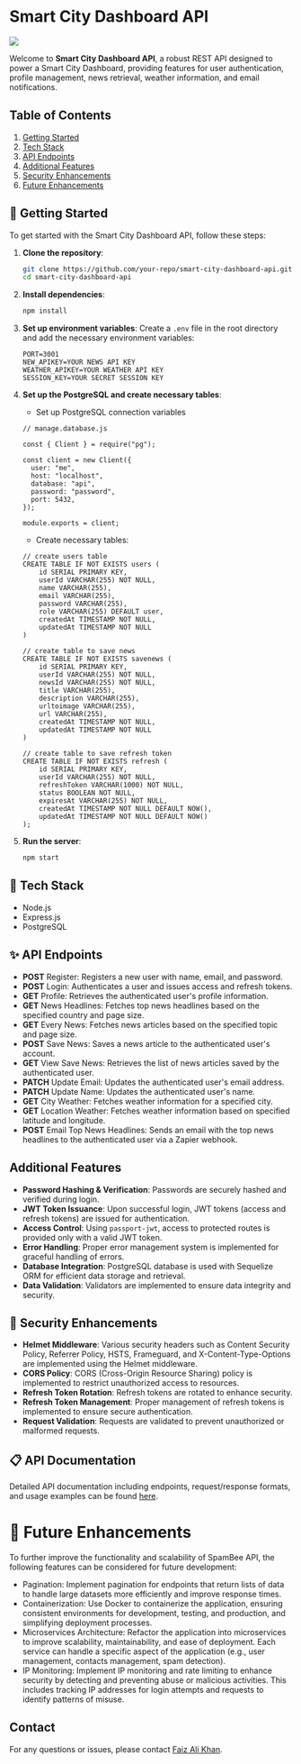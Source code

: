 # Smart City Dashboard API

<img src="https://res.cloudinary.com/dqx0fhscj/image/upload/v1721626636/wmtnmmslzsefkpgkcjsh.jpg">

Welcome to **Smart City Dashboard API**, a robust REST API designed to power a Smart City Dashboard, providing features for user authentication, profile management, news retrieval, weather information, and email notifications.

## Table of Contents

1. [Getting Started](#📌-getting-started)
2. [Tech Stack](#🧰-tech-stack)
2. [API Endpoints](#✨-api-endpoints)
3. [Additional Features](#additional-features)
4. [Security Enhancements](#security-enhancements)
4. [Future Enhancements](#🚀-future-enhancements)

## 📌 Getting Started

To get started with the Smart City Dashboard API, follow these steps:

1. **Clone the repository**:

   ```bash
   git clone https://github.com/your-repo/smart-city-dashboard-api.git
   cd smart-city-dashboard-api
   ```

2. **Install dependencies**:

   ```bash
   npm install
   ```

3. **Set up environment variables**:
   Create a `.env` file in the root directory and add the necessary environment variables:

   ```
   PORT=3001
   NEW_APIKEY=YOUR NEWS API KEY
   WEATHER_APIKEY=YOUR WEATHER API KEY
   SESSION_KEY=YOUR SECRET SESSION KEY
   ```

4. **Set up the PostgreSQL and create necessary tables**:

   - Set up PostgreSQL connection variables

   ```
   // manage.database.js

   const { Client } = require("pg");

   const client = new Client({
     user: "me",
     host: "localhost",
     database: "api",
     password: "password",
     port: 5432,
   });

   module.exports = client;

   ```

   - Create necessary tables:

   ```
   // create users table
   CREATE TABLE IF NOT EXISTS users (
       id SERIAL PRIMARY KEY,
       userId VARCHAR(255) NOT NULL,
       name VARCHAR(255),
       email VARCHAR(255),
       password VARCHAR(255),
       role VARCHAR(255) DEFAULT user,
       createdAt TIMESTAMP NOT NULL,
       updatedAt TIMESTAMP NOT NULL
   )

   // create table to save news
   CREATE TABLE IF NOT EXISTS savenews (
       id SERIAL PRIMARY KEY,
       userId VARCHAR(255) NOT NULL,
       newsId VARCHAR(255) NOT NULL,
       title VARCHAR(255),
       description VARCHAR(255),
       urltoimage VARCHAR(255),
       url VARCHAR(255),
       createdAt TIMESTAMP NOT NULL,
       updatedAt TIMESTAMP NOT NULL
   )

   // create table to save refresh token
   CREATE TABLE IF NOT EXISTS refresh (
       id SERIAL PRIMARY KEY,
       userId VARCHAR(255) NOT NULL,
       refreshToken VARCHAR(1000) NOT NULL,
       status BOOLEAN NOT NULL,
       expiresAt VARCHAR(255) NOT NULL,
       createdAt TIMESTAMP NOT NULL DEFAULT NOW(),
       updatedAt TIMESTAMP NOT NULL DEFAULT NOW()
   );
   ```

5. **Run the server**:
   ```bash
   npm start
   ```

## 🧰 Tech Stack

- Node.js
- Express.js
- PostgreSQL

## ✨ API Endpoints

- **POST** Register: Registers a new user with name, email, and password.
- **POST** Login: Authenticates a user and issues access and refresh tokens.
- **GET** Profile: Retrieves the authenticated user's profile information.
- **GET** News Headlines: Fetches top news headlines based on the specified country and page size.
- **GET** Every News: Fetches news articles based on the specified topic and page size.
- **POST** Save News: Saves a news article to the authenticated user's account.
- **GET** View Save News: Retrieves the list of news articles saved by the authenticated user.
- **PATCH** Update Email: Updates the authenticated user's email address.
- **PATCH** Update Name: Updates the authenticated user's name.
- **GET** City Weather: Fetches weather information for a specified city.
- **GET** Location Weather: Fetches weather information based on specified latitude and longitude.
- **POST** Email Top News Headlines: Sends an email with the top news headlines to the authenticated user via a Zapier webhook.

## Additional Features

- **Password Hashing & Verification**: Passwords are securely hashed and verified during login.
- **JWT Token Issuance**: Upon successful login, JWT tokens (access and refresh tokens) are issued for authentication.
- **Access Control**: Using `passport-jwt`, access to protected routes is provided only with a valid JWT token.
- **Error Handling**: Proper error management system is implemented for graceful handling of errors.
- **Database Integration**: PostgreSQL database is used with Sequelize ORM for efficient data storage and retrieval.
- **Data Validation**: Validators are implemented to ensure data integrity and security.

## 🔐 Security Enhancements

- **Helmet Middleware**: Various security headers such as Content Security Policy, Referrer Policy, HSTS, Frameguard, and X-Content-Type-Options are implemented using the Helmet middleware.
- **CORS Policy**: CORS (Cross-Origin Resource Sharing) policy is implemented to restrict unauthorized access to resources.
- **Refresh Token Rotation**: Refresh tokens are rotated to enhance security.
- **Refresh Token Management**: Proper management of refresh tokens is implemented to ensure secure authentication.
- **Request Validation**: Requests are validated to prevent unauthorized or malformed requests.

## 📋 API Documentation

Detailed API documentation including endpoints, request/response formats, and usage examples can be found [here](https://smartcityserver-prod.onrender.com/api-docs).

# 🚀 Future Enhancements
To further improve the functionality and scalability of SpamBee API, the following features can be considered for future development:

- Pagination: Implement pagination for endpoints that return lists of data to handle large datasets more efficiently and improve response times.
- Containerization: Use Docker to containerize the application, ensuring consistent environments for development, testing, and production, and simplifying deployment processes.
- Microservices Architecture: Refactor the application into microservices to improve scalability, maintainability, and ease of deployment. Each service can handle a specific aspect of the application (e.g., user management, contacts management, spam detection).
- IP Monitoring: Implement IP monitoring and rate limiting to enhance security by detecting and preventing abuse or malicious activities. This includes tracking IP addresses for login attempts and requests to identify patterns of misuse.

## Contact

For any questions or issues, please contact [Faiz Ali Khan](mailto:faiz@example.com).